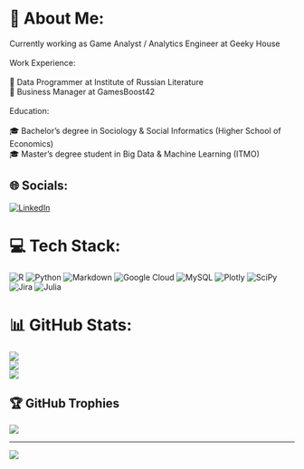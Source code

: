 # 💫 About Me:
Currently working as Game Analyst / Analytics Engineer at Geeky House<br><br>Work Experience:<br><br>💼 Data Programmer at Institute of Russian Literature<br>💼 Business Manager at GamesBoost42<br><br>Education:<br><br>🎓 Bachelor’s degree in Sociology & Social Informatics (Higher School of Economics)<br>🎓 Master’s degree student in Big Data & Machine Learning (ITMO)


## 🌐 Socials:
[![LinkedIn](https://img.shields.io/badge/LinkedIn-%230077B5.svg?logo=linkedin&logoColor=white)](https://linkedin.com/in/muzerow6) 

# 💻 Tech Stack:
![R](https://img.shields.io/badge/r-%23276DC3.svg?style=for-the-badge&logo=r&logoColor=white) ![Python](https://img.shields.io/badge/python-3670A0?style=for-the-badge&logo=python&logoColor=ffdd54) ![Markdown](https://img.shields.io/badge/markdown-%23000000.svg?style=for-the-badge&logo=markdown&logoColor=white) ![Google Cloud](https://img.shields.io/badge/Google%20Cloud-%234285F4.svg?style=for-the-badge&logo=google-cloud&logoColor=white) ![MySQL](https://img.shields.io/badge/mysql-%2300f.svg?style=for-the-badge&logo=mysql&logoColor=white) ![Plotly](https://img.shields.io/badge/Plotly-%233F4F75.svg?style=for-the-badge&logo=plotly&logoColor=white) ![SciPy](https://img.shields.io/badge/SciPy-%230C55A5.svg?style=for-the-badge&logo=scipy&logoColor=%white) ![Jira](https://img.shields.io/badge/jira-%230A0FFF.svg?style=for-the-badge&logo=jira&logoColor=white) 	![Julia](https://img.shields.io/badge/-Julia-9558B2?style=for-the-badge&logo=julia&logoColor=white)
# 📊 GitHub Stats:
![](https://github-readme-stats.vercel.app/api?username=muzerow&theme=dark&hide_border=false&include_all_commits=false&count_private=false)<br/>
![](https://github-readme-streak-stats.herokuapp.com/?user=muzerow&theme=dark&hide_border=false)<br/>
![](https://github-readme-stats.vercel.app/api/top-langs/?username=muzerow&theme=dark&hide_border=false&include_all_commits=false&count_private=false&layout=compact)

## 🏆 GitHub Trophies
![](https://github-profile-trophy.vercel.app/?username=muzerow&theme=darkhub&no-frame=false&no-bg=true&margin-w=4)

---
[![](https://visitcount.itsvg.in/api?id=muzerow&icon=0&color=0)](https://visitcount.itsvg.in)

<!-- Proudly created with GPRM ( https://gprm.itsvg.in ) -->
